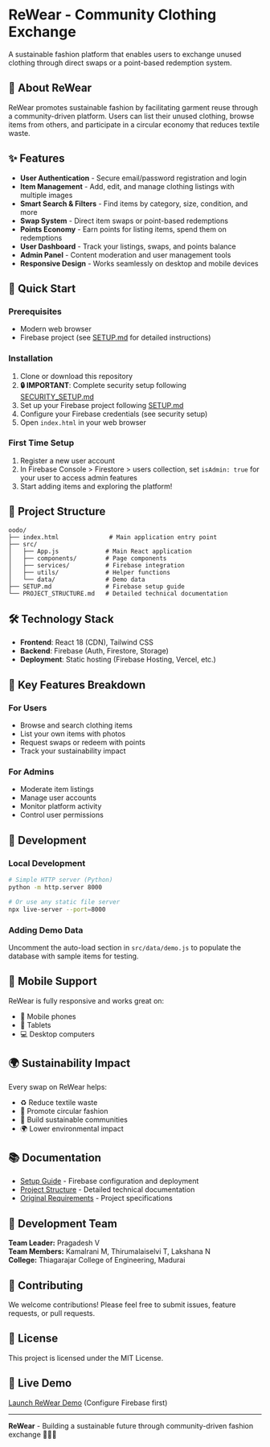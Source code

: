 # ReWear - Community Clothing Exchange

A sustainable fashion platform that enables users to exchange unused clothing through direct swaps or a point-based redemption system.

## 🌱 About ReWear

ReWear promotes sustainable fashion by facilitating garment reuse through a community-driven platform. Users can list their unused clothing, browse items from others, and participate in a circular economy that reduces textile waste.

## ✨ Features

- **User Authentication** - Secure email/password registration and login
- **Item Management** - Add, edit, and manage clothing listings with multiple images
- **Smart Search & Filters** - Find items by category, size, condition, and more
- **Swap System** - Direct item swaps or point-based redemptions
- **Points Economy** - Earn points for listing items, spend them on redemptions
- **User Dashboard** - Track your listings, swaps, and points balance
- **Admin Panel** - Content moderation and user management tools
- **Responsive Design** - Works seamlessly on desktop and mobile devices

## 🚀 Quick Start

### Prerequisites
- Modern web browser
- Firebase project (see [SETUP.md](SETUP.md) for detailed instructions)

### Installation
1. Clone or download this repository
2. **🔒 IMPORTANT**: Complete security setup following [SECURITY_SETUP.md](SECURITY_SETUP.md)
3. Set up your Firebase project following [SETUP.md](SETUP.md)
4. Configure your Firebase credentials (see security setup)
5. Open `index.html` in your web browser

### First Time Setup
1. Register a new user account
2. In Firebase Console > Firestore > users collection, set `isAdmin: true` for your user to access admin features
3. Start adding items and exploring the platform!

## 📁 Project Structure

```
oodo/
├── index.html              # Main application entry point
├── src/
│   ├── App.js             # Main React application
│   ├── components/        # Page components
│   ├── services/          # Firebase integration
│   ├── utils/             # Helper functions
│   └── data/              # Demo data
├── SETUP.md               # Firebase setup guide
└── PROJECT_STRUCTURE.md   # Detailed technical documentation
```

## 🛠 Technology Stack

- **Frontend**: React 18 (CDN), Tailwind CSS
- **Backend**: Firebase (Auth, Firestore, Storage)
- **Deployment**: Static hosting (Firebase Hosting, Vercel, etc.)

## 🎯 Key Features Breakdown

### For Users
- Browse and search clothing items
- List your own items with photos
- Request swaps or redeem with points
- Track your sustainability impact

### For Admins
- Moderate item listings
- Manage user accounts
- Monitor platform activity
- Control user permissions

## 🔧 Development

### Local Development
```bash
# Simple HTTP server (Python)
python -m http.server 8000

# Or use any static file server
npx live-server --port=8000
```

### Adding Demo Data
Uncomment the auto-load section in `src/data/demo.js` to populate the database with sample items for testing.

## 📱 Mobile Support

ReWear is fully responsive and works great on:
- 📱 Mobile phones
- 📱 Tablets  
- 💻 Desktop computers

## 🌍 Sustainability Impact

Every swap on ReWear helps:
- ♻️ Reduce textile waste
- 🌱 Promote circular fashion
- 💚 Build sustainable communities
- 🌍 Lower environmental impact

## 📚 Documentation

- [Setup Guide](SETUP.md) - Firebase configuration and deployment
- [Project Structure](PROJECT_STRUCTURE.md) - Detailed technical documentation
- [Original Requirements](document.md) - Project specifications

## 👥 Development Team

**Team Leader:** Pragadesh V  
**Team Members:** Kamalrani M, Thirumalaiselvi T, Lakshana N  
**College:** Thiagarajar College of Engineering, Madurai

## 🤝 Contributing

We welcome contributions! Please feel free to submit issues, feature requests, or pull requests.

## 📄 License

This project is licensed under the MIT License.

## 🚀 Live Demo

[Launch ReWear Demo](index.html) (Configure Firebase first)

---

**ReWear** - Building a sustainable future through community-driven fashion exchange 👗🔄🌱
